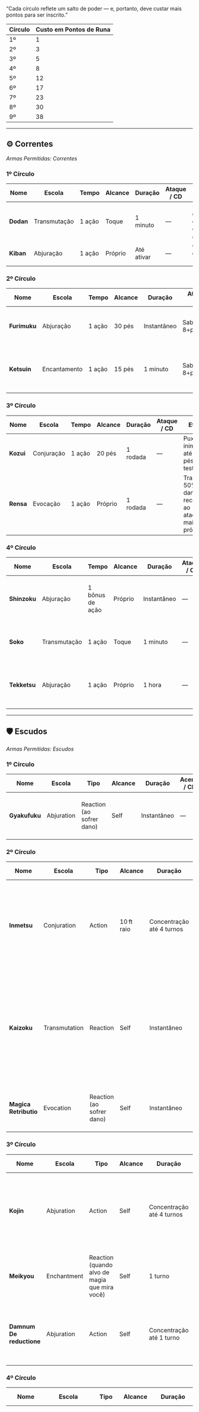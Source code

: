 “Cada círculo reflete um salto de poder — e, portanto, deve custar mais pontos para ser inscrito.”

| Círculo | Custo em Pontos de Runa |
| ------- | ----------------------- |
| 1º      | 1                       |
| 2º      | 3                       |
| 3º      | 5                       |
| 4º      | 8                       |
| 5º      | 12                      |
| 6º      | 17                      |
| 7º      | 23                      |
| 8º      | 30                      |
|9º|38|

---
## ⚙️ Correntes

_Armas Permitidas: Correntes_

### 1º Círculo

|Nome|Escola|Tempo|Alcance|Duração|Ataque / CD|Efeito|
|---|---|---|---|---|---|---|
|**Dodan**|Transmutação|1 ação|Toque|1 minuto|—|+1d4 de dano contundente em cada acerto.|
|**Kiban**|Abjuração|1 ação|Próprio|Até ativar|—|Crítico derruba alvo (prone).|

### 2º Círculo

|Nome|Escola|Tempo|Alcance|Duração|Ataque / CD|Efeito|
|---|---|---|---|---|---|---|
|**Furimuku**|Abjuração|1 ação|30 pés|Instantâneo|Sab CD 8+prof.+Car|1d6 perfurante a até 2 alvos numa linha.|
|**Ketsuin**|Encantamento|1 ação|15 pés|1 minuto|Sab CD 8+prof.+Car|Falha no CD: imobilizado pela corrente psíquica.|

### 3º Círculo

|Nome|Escola|Tempo|Alcance|Duração|Ataque / CD|Efeito|
|---|---|---|---|---|---|---|
|**Kozui**|Conjuração|1 ação|20 pés|1 rodada|—|Puxa inimigos até 10 pés sem teste.|
|**Rensa**|Evocação|1 ação|Próprio|1 rodada|—|Transfere 50% do dano recebido ao atacante mais próximo.|

### 4º Círculo

|Nome|Escola|Tempo|Alcance|Duração|Ataque / CD|Efeito|
|---|---|---|---|---|---|---|
|**Shinzoku**|Abjuração|1 bônus de ação|Próprio|Instantâneo|—|Compartilha metade do dano recebido entre você e um aliado.|
|**Soko**|Transmutação|1 ação|Toque|1 minuto|—|Redireciona um crítico recebido para quem escolher.|
|**Tekketsu**|Abjuração|1 ação|Próprio|1 hora|—|Concede resistência a perfurante e contundente +2 por 1 hora.|

---

## 🛡️ Escudos

_Armas Permitidas: Escudos_

### 1º Círculo

| Nome          | Escola     | Tipo                      | Alcance | Duração     | Acerto / CD | Dano / Efeito           | Descrição                                                 | Alvos      |
| ------------- | ---------- | ------------------------- | ------- | ----------- | ----------- | ----------------------- | ----------------------------------------------------------------- | ---------- |
| **Gyakufuku** | Abjuration | Reaction (ao sofrer dano) | Self    | Instantâneo | —           | Reflete 1d6 contundente | Ao sofrer dano, você reflete 1d6 de dano contundente ao atacante. | 1 atacante |

### 2º Círculo

| Nome                  | Escola        | Tipo                      | Alcance    | Duração                   | Acerto / CD                                   | Dano / Efeito                           | Descrição                                                                                                                                                           | Alvos                                                        |
| --------------------- | ------------- | ------------------------- | ---------- | ------------------------- | --------------------------------------------- | --------------------------------------- | --------------------------------------------------------------------------------------------------------------------------------------------------------------------------- | ------------------------------------------------------------ |
| **Inmetsu**           | Conjuration   | Action                    | 10 ft raio | Concentração até 4 turnos | —                                             | Vantagem em Furtividade dentro da névoa | Cria uma cortina de poeira em 10 ft de raio ao redor de você. Aliados dentro ganham vantagem em testes de Furtividade enquanto nela permanecerem.                           | Aliados na área                                              |
| **Kaizoku**           | Transmutation | Reaction                  | Self       | Instantâneo               | Sabedoria CD 8 + prof + CAR para o conjurador | —                                       | Ao usar o escudo para bloquear uma magia (sucesso no teste de resistência), você tenta “roubar” o efeito: o conjurador faz CD de Sabedoria; em falha, perde seu buff ativo. | 1 conjurador                                                 |
| **Magica Retributio** | Evocation     | Reaction (ao sofrer dano) | Self       | Instantâneo               | —                                             | —                                       | Ao sofrer dano, role 1d6. Você reflete esse valor em dano force ao atacante.                                                                                                | Runa ativada automaticamente; não exige CD nem concentração. |
### 3º Círculo

| Nome                     | Escola      | Tipo                                          | Alcance | Duração                   | Acerto / CD | Dano / Efeito          | Descrição                                                                                                                                    | Alvos                                                     |
| ------------------------ | ----------- | --------------------------------------------- | ------- | ------------------------- | ----------- | ---------------------- | ---------------------------------------------------------------------------------------------------------------------------------------------------- | --------------------------------------------------------- |
| **Kojin**                | Abjuration  | Action                                        | Self    | Concentração até 4 turnos | —           | +2 CA; empurra em 5 ft | Enquanto a runa durar, você ganha +2 de CA. Sempre que uma criatura parar próxima a você, você pode usar uma reação para empurrá-la 5 ft para longe. | Você; criaturas adjacentes                                |
| **Meikyou**              | Enchantment | Reaction (quando alvo de magia que mira você) | Self    | 1 turno                   | —           | Reflete feitiço único  | Quando for alvo de uma magia de projétil, você reflete automaticamente o projétil de volta ao lançador. _                                            | 1 conjurador                                              |
| **Damnum De reductione** | Abjuration  | Action                                        | Self    | Concentração até 1 turno  | —           | —                      | Você conjura uma barreira mágica. Até o fim da sua próxima rodada, todo dano que sofrer é reduzido pela metade.                                      | Exige Concentração; uso estratégico antes de sofrer dano. |
### 4º Círculo

| Nome                          | Escola        | Tipo                   | Alcance   | Duração                   | Acerto / CD | Dano / Efeito                                                                                              | Descrição                                                                                                                                                                                   | Alvos                            |
| ----------------------------- | ------------- | ---------------------- | --------- | ------------------------- | ----------- | ---------------------------------------------------------------------------------------------------------- | --------------------------------------------------------------------------------------------------------------------------------------------------------------------------------------------------- | -------------------------------- |
| **Raiten**                    | Evocation     | Action                 | Até 30 ft | 1 turno                   | —           |                                                                                                            | Conjura uma “Muralha Viva” de energia (5 ft × 30 ft × 5 ft) num espaço que toque o escudo. A muralha dura 1 turno e concede meia cobertura (escuro e obstruído), bloqueando linha de visão parcial. | Criaturas atravessando a muralha |
| **Soko**                      | Abjuration    | Action                 | Self      | 40 turnos                 | —           | Com este gesto, você fecha um portal mágico menor (até 10 ft de diâmetro) como se fosse uma chave mística. | Portal único                                                                                                                                                                                        |                                  |
| **Tekkai**                    | Abjuration    | Action                 | Self      | Concentração até 4 turnos | —           | Resistência a perfurante e contund                                                                         | Enquanto durar a runa, você recebe resistência a dano perfurante e contundente.                                                                                                                     | Você                             |
| **AC Conversion** **-Unica-** | Transmutation | Passive (sempre ativa) | —         | Permanente                |             |                                                                                                            | —        Passivamente, para cada ponto de CA acima de 10 que você possua, ganha **2 pontos de vida temporária** no início de cada combate.  Nenhum gasto de ação ou slot; não pode ser desligada.   |                                  |


---

## 🗡️ Espada De uma mão

_Armas Permitidas: Espadas Curtas_

### 1º Círculo

| Nome        | Escola        | Tipo                                        | Alcance       | Duração                   | Acerto / CD                               | Dano / Efeito                                                  | Descrição                                                                                                                                            | Alvos  |
| ----------- | ------------- | ------------------------------------------- | ------------- | ------------------------- | ----------------------------------------- | -------------------------------------------------------------- | ------------------------------------------------------------------------------------------------------------------------------------------------------------ | ------ |
| **Fractus** | Transmutation | Reaction (trigger: acerto com espada curta) | Corpo a corpo | Instantâneo               | —                                         | +1d4 perfurante; alvo sofre –1 CA até seu (Alvo) próximo turno | Após acertar um ataque com espada curta, você ativa a runa. Adiciona 1d4 de dano perfurante e força o alvo a ter –1 de CA até o início do seu próximo turno. | 1 alvo |
| **Gravem**  | Abjuration    | Action                                      | Toque         | Concentração até 4 turnos | Sabedoria CD 8 + prof + CAR para resistir | Desvantagem em ataques e salvamentos de Destreza               | Você toca o alvo, imbuindo-o de peso mental. Enquanto durar, ele sofre desvantagem em jogadas de ataque e testes de resistência de Destreza.                 | 1 alvo |

### 2º Círculo

| Nome        | Escola        | Tipo                                        | Alcance       | Duração                  | Acerto / CD                                  | Dano / Efeito                   | Descrição                                                                                                                                                   | Alvos                           |
| ----------- | ------------- | ------------------------------------------- | ------------- | ------------------------ | -------------------------------------------- | ------------------------------- | ----------------------------------------------------------------------------------------------------------------------------------------------------------- | ------------------------------- |
| **Ignivar** | Evocation     | Reaction (trigger: acerto com espada curta) | Até 15 ft     | Instantâneo              | —                                            | 1d6 fogo                        | Quando você acerta um inimigo com espada curta, ativa uma fagulha que salta para um segundo alvo a até 5 ft dele, causando 1d6 de dano de fogo.             | 1 alvo adicional dentro de 5 ft |
| **Lacera**  | Transmutation | Reaction (trigger: acerto com espada curta) | Corpo a corpo | Até estancar ou 4 turnos | Constituição CD 8 + prof + CON para estancar | Sangramento: 1d4 cortante/turno | Ao acertar, o alvo sofre sangramento: no fim de cada turno, faz CD ou toma 1d4 de dano cortante até usar ação para estancar (Teste de Sabedoria DC 8+prof). | 1 alvo                          |

### 3º Círculo

| Nome         | Escola     | Tipo   | Alcance        | Duração                   | Acerto / CD                                | Dano / Efeito | Descrição                                                                                                                                        | Alvos            |
| ------------ | ---------- | ------ | -------------- | ------------------------- | ------------------------------------------ | ------------- | -------------------------------------------------------------------------------------------------------------------------------------------------------- | ---------------- |
| **Sibilum**  | Illusion   | Action | 30 ft em linha | 1 turno                   | Sabedoria CD 8 + prof + CAR para o 2º alvo | 1d4 cortante  | Você executa um golpe ilusório: atinge o alvo primário normalmente e um segundo alvo em linha reta dentro de 15 ft faz CD ou sofre 1d4 de dano cortante. | 2 alvos em linha |
| **Tenebris** | Abjuration | Action | Self           | Concentração até 4 turnos | —                                          | —             | Sua espada torna‑se invisível até seu próximo ataque bem‑sucedido. Quando você atinge, a lâmina reaparece e causa normal + efeito surpresa.              | Você             |

### 4º Círculo

| Nome       | Escola     | Tipo                                   | Alcance | Duração     | Acerto / CD                               | Dano / Efeito                                  | Descrição                                                                                                                                                                | Alvos              |
| ---------- | ---------- | -------------------------------------- | ------- | ----------- | ----------------------------------------- | ---------------------------------------------- | -------------------------------------------------------------------------------------------------------------------------------------------------------------------------------- | ------------------ |
| **Vindex** | Abjuration | Reaction (quando um aliado sofre dano) | 5 ft    | Instantâneo | Sabedoria CD 8 + prof + CAR para o aliado | Redireciona metade do dano do aliado para você | Quando um aliado a até 5 ft sofre dano, você pode usar sua reação; o aliado faz CD ou não; em sucesso redireciona metade do dano para você, em falha redireciona integralmente.  | 1 aliado adjacente |

---

## ⚔️ Espada Longa

_Armas Permitidas: Espadas Longas_

### 1º Círculo

|Nome|Escola|Tempo|Alcance|Duração|Ataque / CD|Efeito|
|---|---|---|---|---|---|---|
|**Aeternum**|Abjuração|1 ação|Corpo a corpo|1 minuto|—|Lâmina Eterna: arma indestrutível; +1 de dano perfurante.|
|**Audax**|Transmutação|1 ação|Corpo a corpo|1 rodada|—|Vontade Intrépida: +2 em ataques; –1 em testes de Furtividade até o fim da rodada.|

### 2º Círculo

|Nome|Escola|Tempo|Alcance|Duração|Ataque / CD|Efeito|
|---|---|---|---|---|---|---|
|**Fulgor**|Evocação|1 ação|30 pés|Instantâneo|—|Brilho Incisivo: 2d6 de dano radiante em área de 10 pés (CD Con para metade).|
|**Messor**|Evocação|1 ação|Corpo a corpo|Instantâneo|—|Ceifadora de Vidas: reduz alvo a 0 PV → onda de choque 10 pés, 1d6 cortante.|

### 3º Círculo

|Nome|Escola|Tempo|Alcance|Duração|Ataque / CD|Efeito|
|---|---|---|---|---|---|---|
|**Ruptum**|Conjuração|1 ação|15 pés|Instantâneo|—|Fenda do Destino: cria rachadura que prende alvo (prone) se falhar no CD de Força.|
|**Umbra**|Ilusão|1 ação|30 pés|1 minuto|Sabedoria CD 8+prof.+Car|Eco Sombrio: acerto causa +1d4 de dano necrótico adicional por 1 minuto.|

### 4º Círculo

|Nome|Escola|Tempo|Alcance|Duração|Ataque / CD|Efeito|
|---|---|---|---|---|---|---|
|**Velox**|Transmutação|1 bônus|Próprio|1 rodada|—|Falcão Veloz: +10 pés deslocamento; um ataque adicional como reação nesta rodada.|
|**Vires**|Abjuração|1 ação|Corpo a corpo|1 minuto|—|Força Concentrada: acerto crítico duplica o dano perfurante.|

---

## 🔪 Facas

_Armas Permitidas: Facas_

### 1º Círculo

| Nome          | Escola        | Tipo                  | Alcance       | Duração     | Acerto / CD                               | Dano / Efeito                      | Descrição                                                                      | Alvos  |
| ------------- | ------------- | --------------------- | ------------- | ----------- | ----------------------------------------- | ---------------------------------- | ------------------------------------------------------------------------------ | ------ |
| **Dræpa**     | Abjuration    | Reaction (ao atingir) | Corpo a corpo | Instantâneo | —                                         | Ataque furtivo sem revelar posição | Ao acertar com a faca, você permanece oculto (como se tivesse usado Hide).     | Você   |
| **Fukan**     | Abjuration    | Action                | Corpo a corpo | 1 turno     | Sabedoria CD 8 + prof + CAR para resistir | —                                  | O alvo fica incapaz de emitir sons vocais até o fim do próximo turno. _(versão | 1 alvo |
| **Kora**      | Transmutation | Bonus Action          | Corpo-a-corpo | 1 turno     | —                                         | **vantagem**.                      | Seu próximo ataque com faca tem vantagem para acertar                          | 1 alvo |
| **Shinketsu** | Abjuration    | Bonus Action          | Corpo-a-corpo | 1 turno     | —                                         | 1d10                               | Seu próximo dano de faca dentro desse turnocausa **1d10 de dano** adicional.   | 1 alvo |

### 2º Círculo

| Nome       | Escola        | Tipo   | Alcance       | Duração                   | Acerto / CD                               | Dano / Efeito | Descrição                                                                                                   | Alvos  |
| ---------- | ------------- | ------ | ------------- | ------------------------- | ----------------------------------------- | ------------- | ------------------------------------------------------------------------------------------------------------------- | ------ |
| **Kora**   | Transmutation | Action | Corpo a corpo | Concentração até 4 turnos | —                                         | Reduz CA em 1 | Ao atingir, você impõe uma fratura mística: o alvo sofre –1 na CA até o fim do combate ou até usar ação para curar. | 1 alvo |
| **Myrkra** | Illusion      | Action | 15 ft         | 1 turno                   | Sabedoria CD 8 + prof + CAR para resistir | +2 de CA      | Cria uma ilusão perturbadora ao redor do alvo: enquanto acreditar na ilusão, ele ganha +2 de CA neste turno.        | 1 alvo |

### 3º Círculo

| Nome         | Escola    | Tipo                  | Alcance        | Duração      | Acerto / CD                               | Dano / Efeito                | Descrição                                                                                                                                                     | Alvos                   |
| ------------ | --------- | --------------------- | -------------- | ------------ | ----------------------------------------- | ---------------------------- | ------------------------------------------------------------------------------------------------------------------------------------------------------------- | ----------------------- |
| **Nensho**   | Evocation | Reaction (ao atingir) | Corpo a corpo  | Até extinção | Destreza CD 8 + prof + DES para extinguir | 1d4 fogo/turno até extinguir | Ao acertar a faca, você incendeia o alvo: ele sofre 1d4 de dano de fogo no final de cada turno até usar ação para extinguir (Teste de Destreza DC 8+prof).    | Você escolhe até 1 alvo |
| **Sazanami** | Evocation | Action                | 20 ft em linha | Instantâneo  | Destreza CD 8 + prof + DES para metade    | 1d6 cortante por alvo        | Lança um projétil rúnico em linha de 20 ft (largura 5 ft). Ele atinge o primeiro alvo e ricocheteia para até mais 2, causando 1d6 de dano cortante limitado)_ | Até 3 alvos em linha    |

### 4º Círculo

| Nome          | Escola     | Tipo                         | Alcance       | Duração     | Acerto / CD                                  | Dano / Efeito                   | Descrição                                                                                                                                             | Alvos            |
| ------------- | ---------- | ---------------------------- | ------------- | ----------- | -------------------------------------------- | ------------------------------- | ------------------------------------------------------------------------------------------------------------------------------------------------------------- | ---------------- |
| **Shinketsu** | Abjuration | Reaction (ao obter crítico)  | Corpo a corpo | 1 turno     | Constituição CD 8 + prof + CON para resistir | —                               | Quando você acerta um crítico, o alvo faz CD ou fica paralisado até o fim do seu próximo turno.                                                               | 1 alvo           |


---

## ✂️ Facas Duplas

_Armas Permitidas: Facas Duplas_

### 1º Círculo

|Nome|Escola|Tempo|Alcance|Duração|Ataque / CD|Efeito|
|---|---|---|---|---|---|---|
|**Aetheris**|Evocação|1 ação|15 pés|Instantâneo|—|Vapor Letal: causa 1d4 de dano cortante a até 3 alvos.|
|**Cruor**|Abjuração|1 ação|Corpo a corpo|1 rodada|—|Sifão de Sangue: regenera 1 PV por 2 pontos de dano infligido (máx 5).|

### 2º Círculo

|Nome|Escola|Tempo|Alcance|Duração|Ataque / CD|Efeito|
|---|---|---|---|---|---|---|
|**Fissura**|Transmutação|1 ação|10 pés|Instantâneo|—|Racha Vontades: falha no Sab CD sofre 1d6 de dano psíquico e desvantagem em ataques.|
|**Reflexus**|Abjuração|1 ação|5 pés|1 minuto|—|Espelho Intencional: reflete metade do dano mágico recebido de volta ao conjurador.|

### 3º Círculo

|Nome|Escola|Tempo|Alcance|Duração|Ataque / CD|Efeito|
|---|---|---|---|---|---|---|
|**Insania**|Encantamento|1 ação|Corpo a corpo|1 rodada|Sab CD 8+prof.+Car|Grito Interior: alvo sofre medo e 1d4 de dano psíquico toda vez que agir.|
|**Umbra**|Ilusão|1 ação|15 pés|1 minuto|Sab CD 8+prof.+Car|Sombra Dupla: clones sombrios causam 1d4 de dano necrótico ao atacar com você.|

### 4º Círculo

|Nome|Escola|Tempo|Alcance|Duração|Ataque / CD|Efeito|
|---|---|---|---|---|---|---|
|**Velox**|Transmutação|1 bônus|Próprio|1 rodada|—|Vento Cortante: +10 pés deslocamento; primeiro ataque atinge dois alvos adjacentes.|

---

## 🎯 Fuzil de Precisão

_Armas Permitidas: Fuzis de Precisão_

### 1º Círculo

| Nome      | Escola     | Tipo   | Alcance | Duração | Acerto / CD | Dano / Efeito                 | Descrição                                                                  | Alvos  |
| --------- | ---------- | ------ | ------- | ------- | ----------- | ----------------------------- | ---------------------------------------------------------------------------------- | ------ |
| **Augna** | Abjuration | Action | 120 ft  | 1 turno | —           | Ignora cobertura leve e média | Você mira através de obstáculos menores. Seu ataque ignora cobertura leve e média. | 1 alvo |

### 2º Círculo

| Nome          | Escola     | Tipo   | Alcance     | Duração     | Acerto / CD                                            | Dano / Efeito              | Descrição                                                                                                                          | Alvos                |
| ------------- | ---------- | ------ | ----------- | ----------- | ------------------------------------------------------ | -------------------------- | ------------------------------------------------------------------------------------------------------------------------------------------ | -------------------- |
| **Djúprautt** | Necromancy | Action | 60 ft       | 1 turno     | —                                                      | +1d4 perfurante + necrotic | Ao atingir, a bala drena a essência vital: além do dano normal, acresce 1d4 de dano necrotic.                                              | 1 alvo               |
| **Fjall**     | Evocation  | Action | 90 ft linha | Instantâneo | Destreza CD 8 + prof + CAR para metade do segundo alvo | Metade do dano principal   | Um disparo perfurante ricocheteia: atinge o alvo primário normalmente e um segundo alvo na linha até 90 ft faz CD ou sofre metade do dano. | Até 2 alvos na linha |

### 3º Círculo

| Nome       | Escola        | Tipo   | Alcance | Duração                   | Acerto / CD                                 | Dano / Efeito                       | Descrição                                                                                                                                                                               | Alvos  |
| ---------- | ------------- | ------ | ------- | ------------------------- | ------------------------------------------- | ----------------------------------- | --------------------------------------------------------------------------------------------------------------------------------------------------------------------------------------- | ------ |
| **Frysta** | Transmutation | Action | 60 ft   | 1 turno                   | Constituição CD 8 + prof + CAR para sucesso | 1d6 cold + paralisado (falha)       | Você dispara um projétil congelante. Falha no CD, sofre 1d6 cold e fica paralisado até o fim do próximo turno; sucesso sofre metade do dano e não paralisa.                             | 1 alvo |
| **Glòfar** | Abjuration    | Action | 30 ft   | Concentração até 4 turnos | —                                           | -1d4 em salvamentos contra controle | Marca a alma do alvo: enquanto durar a concentração, sempre que ele fizer um teste de resistência contra efeitos de controle (paralisia, medo etc.), rolhe 1d4 e subtraia do resultado. | 1 alvo |

### 4º Círculo

| Nome        | Escola    | Tipo   | Alcance | Duração     | Acerto / CD | Dano / Efeito                  | Descrição                                                                               | Alvos  |
| ----------- | --------- | ------ | ------- | ----------- | ----------- | ------------------------------ | ----------------------------------------------------------------------------------------------- | ------ |
| **Stjarna** | Evocation | Action | 120 ft  | Instantâneo | —           | 2d6 radiant (ignora cobertura) | Um disparo de luz pura irradia do cano. Causa 2d6 de dano radiant e ignora qualquer cobertura.  | 1 alvo |

---

## ﾒ Katana

_Armas Permitidas: Katanas_

### 1º Círculo

|Nome|Escola|Tempo|Alcance|Duração|Ataque / CD|Efeito|
|---|---|---|---|---|---|---|
|**Akari**|Evocação|1 ação|Corpo a corpo|Instantâneo|—|Cegueira por 1 rodada (falha no Con CD).|
|**Fushin**|Transmutação|1 ação|Corpo a corpo|1 rodada|—|Elemental aleatório: +1d4 de dano de fogo/frio/perfurante.|

### 2º Círculo

|Nome|Escola|Tempo|Alcance|Duração|Ataque / CD|Efeito|
|---|---|---|---|---|---|---|
|**Kagetsu**|Ilusão|1 ação|30 pés|1 rodada|Sab CD 8+prof.+Car|Duplica imagem: inimigos atacam a ilusão (falha no CD).|
|**Kurai**|Abjuração|1 ação|Corpo a corpo|1 minuto|—|Invisibilidade até o próximo ataque.|

### 3º Círculo

|Nome|Escola|Tempo|Alcance|Duração|Ataque / CD|Efeito|
|---|---|---|---|---|---|---|
|**Mugen**|Abjuração|1 bônus|Próprio|1 rodada|—|Dura indefinidamente: arma nunca quebra e causa +1d4 perfurante.|
|**Yurei**|Ilusão|1 ação|30 pés|1 rodada|—|Teleporta você 5 pés atrás do alvo após o ataque, causando 1d6 necrótico.|

### 4º Círculo

|Nome|Escola|Tempo|Alcance|Duração|Ataque / CD|Efeito|
|---|---|---|---|---|---|---|
|**Shiori**|Abjuração|Reação|5 pés|Instantâneo|—|Contra-ataque silencioso e não provoca reação de outros inimigos.|
|**Tetsu**|Abjuração|1 ação|Corpo a corpo|1 minuto|—|Resistência a perfurante e contundente por 1 minuto.|

---

## 🔫 Espingardas

_Armas Permitidas: Espingardas_

### 1º Círculo

|Nome|Escola|Tempo|Alcance|Duração|Ataque / CD|Efeito|
|---|---|---|---|---|---|---|
|**Bruma**|Evocação|1 ação|30 pés|1 rodada|—|Dispara cartucho etéreo: névoa encobre área de 10 pés, concedendo vantagem em Furtividade.|
|**Tremor**|Transmutação|1 ação|15 pés raio|Instantâneo|—|Disparo concussivo: inimigos na área sofrem 1d6 de dano contundente e devem passar em Con CD 8+prof.+Car para não cair prone.|

### 2º Círculo

|Nome|Escola|Tempo|Alcance|Duração|Ataque / CD|Efeito|
|---|---|---|---|---|---|---|
|**Chama Viva**|Evocação|1 ação|25 pés|Instantâneo|—|Cartucho flamejante causa 2d6 de dano de fogo em cone de 15 pés.|
|**Ricochete**|Ilusão|1 ação|60 pés|Instantâneo|—|Projétil fantasmal ricocheteia em até 2 alvos adicionais, causando 1d6 perfurante cada.|

### 3º Círculo

|Nome|Escola|Tempo|Alcance|Duração|Ataque / CD|Efeito|
|---|---|---|---|---|---|---|
|**Carga Rápida**|Abjuração|Bônus|Próprio|1 rodada|—|Recarrega a espingarda como ação bônus e concede +2 em ataque desse disparo.|
|**Ondulação**|Transmutação|1 ação|30 pés|1 rodada|—|Dispara tiro em ondas: inimigos numa linha de 30 pés sofrem 2d4 de dano perfurante e são empurrados 5 pés.|

### 4º Círculo

|Nome|Escola|Tempo|Alcance|Duração|Ataque / CD|Efeito|
|---|---|---|---|---|---|---|
|**Estouro**|Evocação|1 ação|10 pés bola|Instantâneo|Constituição CD 8+prof.+Car|Disparo explosivo: 3d6 de dano concussão em bola de 10 pés (metade no sucesso do CD).|
|**Vórtice**|Conjuração|1 ação|20 pés|1 rodada|—|Cartucho gravitacional: cria vórtice que prende inimigos (Força CD 8+prof.+Car para escapar).|

---

## 🪓 Machados Duplos

_Armas Permitidas: Machados Duplos_

### 1º Círculo

| Nome          | Escola    | Tempo        | Alcance       | Duração     | Ataque / CD              | Efeito                                                                  |
| ------------- | --------- | ------------ | ------------- | ----------- | ------------------------ | ----------------------------------------------------------------------- |
| **Estilhaço** | Evocação  | 1 ação bônus | Corpo a corpo | Instantâneo | —                        | Cada acerto gera fragmentos cortantes: +1d4 de dano cortante adicional. |
| **Brado**     | Abjuração | 1 ação       | 10 pés raio   | 1 rodada    | Sabedoria CD 8+prof.+Car | Grito retumba: falha no CD fica amedrontado por 1 rodada.               |

### 2º Círculo

|Nome|Escola|Tempo|Alcance|Duração|Ataque / CD|Efeito|
|---|---|---|---|---|---|---|
|**Colosso**|Transmutação|1 ação|Corpo a corpo|Instantâneo|—|Acerto derruba alvo e causa 1d6 de dano contundente adicional.|
|**Marés**|Evocação|1 ação|15 pés em cone|Instantâneo|—|Varre inimigos: cone de 15 pés causa 2d4 de dano perfurante e empurra 5 pés.|

### 3º Círculo

| Nome        | Escola     | Tempo  | Alcance     | Duração  | Ataque / CD | Efeito                                                                                |
| ----------- | ---------- | ------ | ----------- | -------- | ----------- | ------------------------------------------------------------------------------------- |
| **Ciclone** | Conjuração | 1 ação | 10 pés raio | 1 rodada | —           | Cria redemoinho giratório: inimigos presos sofrem 1d4 de dano contundente por rodada. |
| **Forja**   | Abjuração  | Bônus  | Próprio     | 1 minuto | —           | Confere +1 de dano perfurante e +1 de CA enquanto empunhar os machados.               |

### 4º Círculo

|Nome|Escola|Tempo|Alcance|Duração|Ataque / CD|Efeito|
|---|---|---|---|---|---|---|
|**Impacto**|Evocação|1 ação|20 pés linha|Instantâneo|—|Linha de impacto: 3d6 de dano contundente em linha de 20 pés (falha no CD de Destreza para metade).|
|**Titã**|Transmutação|1 ação|Corpo a corpo|1 rodada|—|Ganha tamanho Grande: vantagem em testes de Força e +1d6 de dano perfurante, desvantagem em Furtividade.|

---

## 🪓 Machados Pesados

_Armas Permitidas: Machados Pesados_

### 1º Círculo

|Nome|Escola|Tempo|Alcance|Duração|Ataque / CD|Efeito|
|---|---|---|---|---|---|---|
|**Queda**|Evocação|1 ação|Corpo a corpo|Instantâneo|—|Acerto cai como martelo: +1d6 de dano contundente e alvo fica prone em 5 pés.|
|**Eco**|Ilusão|1 ação|30 pés|1 rodada|Sabedoria CD 8+prof.+Car|Impacto ecoa no local: falha no CD sofre desvantagem em iniciativa e ataques.|

### 2º Círculo

|Nome|Escola|Tempo|Alcance|Duração|Ataque / CD|Efeito|
|---|---|---|---|---|---|---|
|**Fenda**|Conjuração|1 ação|15 pés|Instantâneo|—|Abre sulco no chão: alvo falha no Força CD é aprisionado (restrito) e recebe 2d4 de dano perfurante.|
|**Titânico**|Transmutação|1 ação|Próprio|1 minuto|—|+2 de dano contundente e vantagem em salvamentos de resistência contra atordoamento.|

### 3º Círculo

|Nome|Escola|Tempo|Alcance|Duração|Ataque / CD|Efeito|
|---|---|---|---|---|---|---|
|**Ressonância**|Evocação|1 ação|Corpo a corpo|1 rodada|—|Cada ataque atinge até 2 alvos adjacentes com 1d4 de dano concussão.|
|**Chama Negra**|Evocação|1 ação|30 pés|Instantâneo|—|Gera chama negra no impacto: 2d6 de dano de fogo negro em área de 5 pés.|

### 4º Círculo

|Nome|Escola|Tempo|Alcance|Duração|Ataque / CD|Efeito|
|---|---|---|---|---|---|---|
|**Terremoto**|Conjuração|1 ação|20 pés raio|Instantâneo|Constituição CD 8+prof.+Car|Abala terreno: 3d6 de dano contundente e alvo falho no CD cai prone.|
|**Colosso**|Transmutação|1 bônus|Próprio|1 rodada|—|Ganha tamanho Colossal: +2 de dano perfurante e +10 pés deslocamento, desvantagem em Furtividade.|

---

## 🔫 Revólver

_Armas Permitidas: Revólveres_

### 1º Círculo

|Nome|Escola|Tempo|Alcance|Duração|Ataque / CD|Efeito|
|---|---|---|---|---|---|---|
|**Estouro**|Evocação|1 ação|30 pés|Instantâneo|—|Cartucho retentor: seu próximo disparo causa +1d4 de dano concussão e atordoa (Con CD falha).|
|**Foco**|Abjuração|1 ação|Corpo a corpo|1 rodada|—|Mira precisa: vantagem no próximo ataque com revólver.|

### 2º Círculo

|Nome|Escola|Tempo|Alcance|Duração|Ataque / CD|Efeito|
|---|---|---|---|---|---|---|
|**Chumbo**|Transmutação|1 ação|60 pés|Instantâneo|—|Padrão de chumbo: número de projéteis dobra, cada um causa 1d4 perfurante.|
|**Eco**|Ilusão|1 ação|60 pés|1 rodada|Sabedoria CD 8+prof.+Car|Disparo fantasma: cria eco que causa 1d4 de dano psíquico no atingido e no alvo vizinho.|

### 3º Círculo

|Nome|Escola|Tempo|Alcance|Duração|Ataque / CD|Efeito|
|---|---|---|---|---|---|---|
|**Ricochete**|Evocação|1 ação|90 pés|Instantâneo|—|Projétil ricocheteia em até 3 alvos diferentes, causando 1d6 de dano perfurante cada.|
|**Vigor**|Abjuração|Bônus|Próprio|1 rodada|—|Recupera 1d6 de munição mágica perdida e concede +1 de dano em cada disparo neste turno.|

### 4º Círculo

|Nome|Escola|Tempo|Alcance|Duração|Ataque / CD|Efeito|
|---|---|---|---|---|---|---|
|**Estrela**|Evocação|1 ação|120 pés|Instantâneo|—|Disparo estelar: 3d6 de dano radiante, ignora cobertura; falha em Destreza CD para metade.|
|**Fúria**|Transmutação|1 ação|Próprio|1 minuto|—|Gatilho ardente: toda rodada em que atacar, causa +1d4 de dano de fogo adicional.|

---


## 🤺 Rapieira

### 1º Círculo

| Nome                  | Escola        | Tempo        | Alcance       | Duração     | Acerto / CD                                  | Efeito                                                                                                                    |
| --------------------- | ------------- | ------------ | ------------- | ----------- | -------------------------------------------- | ------------------------------------------------------------------------------------------------------------------------- |
| **Agulha Veloz**      | Transmutation | 1 ataque     | Corpo a corpo | Instantâneo | —                                            | Seu próximo ataque com rapieira ganha +1d4 perfurante.                                                                    |
| **Estocada Fantasma** | Illusion      | Bônus Action | Próprio       | 1 turno     | Sabedoria CD 8 + prof + CAR para resistir    | Você executa uma estocada ilusória: o alvo faz CD ou sofre 1d4 cortante e não pode reagir até o fim do seu próximo turno. |
| **Sangria Sílica**    | Necromancy    | Reaction     | Próprio       | 1 turno     | Constituição CD 8 + prof + CAR para estancar | Ao acertar, o alvo sangra: sofre 1 PV de dano perfurante no fim de cada turno até usar ação para estancar                 |
| **Fio de Seda**       | Conjuration   | 1 ação       | Self (15 ft)  | 1 turno     | —                                            | Cria um fio fino de seda: área de 15 ft em linha; criaturas atravessando sofrem 1d4 de dano cortante.                     |

---

### 2º Círculo

| Nome                    | Escola        | Tempo    | Alcance        | Duração                   | Acerto / CD                                  | Efeito                                                                                                                                      |
| ----------------------- | ------------- | -------- | -------------- | ------------------------- | -------------------------------------------- | ------------------------------------------------------------------------------------------------------------------------------------------- |
| **Dança Letal**         | Transmutation | 1 ação   | Self (10 ft)   | Concentração até 4 turnos | —                                            | Você faz até 3 ataques de rapieira com +1 de bônus em cada, mas não pode se mover até o fim da ação.                                        |
| **Refúgio de Seda**     | Abjuration    | Reaction | Self (5 ft)    | 1 turno                   | —                                            | Ao ser atingido, você invoca um escudo de seda que lhe concede +2 CA até o fim do turno.                                                    |
| **Estocada Dupla**      | Evocation     | 1 ação   | 15 ft em linha | Instantâneo               | —                                            | Você dispara duas lâminas velozes: dois alvos em linha até 15 ft recebem seu ataque de rapieira normalmente.                                |
| **Perfuração Venenosa** | Transmutation | 1 ação   | Corpo a corpo  | 4 turnos                  | Constituição CD 8 + prof + CAR para resistir | Você imbuí a lâmina com veneno mágico; acerto causa +1d4 de dano venenoso e o alvo faz o CD ou sofre desvantagem em salvar de Constituição. |

---

### 3º Círculo

| Nome                 | Escola        | Tempo        | Alcance     | Duração                   | Acerto / CD | Efeito                                                                                                                                 |
| -------------------- | ------------- | ------------ | ----------- | ------------------------- | ----------- | -------------------------------------------------------------------------------------------------------------------------------------- |
| **Arpão de Seda**    | Conjuration   | 1 ação       | 30 ft linha | Instantâneo               | —           | Lança um arpão de seda que puxa o primeiro alvo em até 10 ft até você e causa 1d6 perfurante.                                          |
| **Manto de Agulhas** | Abjuration    | Bônus Action | Self (5 ft) | Concentração até 4 turnos | —           | Enquanto durar, qualquer criatura que te ataque corpo a corpo sofre 1d4 cortante.                                                      |
| **Salto Ágil**       | Transmutation | Action       | Self        | 1 turno                   | —           | Você usa o fio de seda para se lançar: até 30 ft de deslocamento como parte da ação, podendo atravessar espaços ocupados.              |
| **Lâmina Suspensa**  | Enchantment   | Reaction     | Self        | 1 turno                   | —           | Quando um inimigo falha ao te atacar, você pode usar a rapieira suspensa em um fio para atacar de volta: 1d6 cortante sem gastar ação. |

---

### 4º Círculo